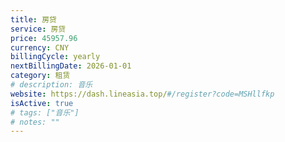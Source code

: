 ```yaml
---
title: 房贷
service: 房贷
price: 45957.96
currency: CNY
billingCycle: yearly
nextBillingDate: 2026-01-01
category: 租赁
# description: 音乐
website: https://dash.lineasia.top/#/register?code=MSHllfkp
isActive: true
# tags: ["音乐"]
# notes: ""
---
```

<!-- 
# Adobe Creative Cloud 订阅

Adobe Creative Cloud 提供完整的创意工具套件，包括 Photoshop、Illustrator、Premiere Pro 等。

## 包含软件
- Photoshop
- Illustrator
- Premiere Pro
- After Effects
- InDesign
- Lightroom
- 以及更多创意应用

## 使用情况
主要用于图片编辑和视频制作，每周使用约10小时。 -->
